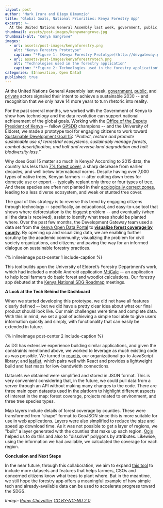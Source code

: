 ```yaml
---
layout: post
author: "Mark Irura and Diego Dimunzio"
title: "Global Goals, National Priorities: Kenya Forestry App" 
excerpt: >-
  At the United Nations General Assembly last week, government, public, and private actors signaled their intent to achieve a sustainable 2030 -- and recognition that we only have 14 more years to turn rhetoric into reality. For the past several months, we worked with the Government of Kenya to show how technology and the data revolution can support national achievement of the global goals.....
thumbnail: assets/post-images/kenyamangrove.jpg
thumbnail-alt: "Kenya mangrove"
images:
  - url: assets/post-images/kenyaforestry.png
    alt: "Kenya Forestry Prototype"
    caption: "*Figure 1: [Kenya Forestry Prototype](http://devgateway.github.io/kenya-forestry/#/?_k=9bm0v0) *"
  - url: assets/post-images/kenyaforestrytech.png
    alt: "Technologies used in the forestry application"
    caption: "*Figure 2: Technologies used in the forestry application*"
categories: [Innovation, Open Data]
published: true
---
```


At the United Nations General Assembly last week, [government](https://www.devex.com/news/new-platform-aims-to-bridge-gap-between-climate-data-and-climate-action-88802), [public](https://www.devex.com/news/new-un-women-gates-foundation-partnership-takes-on-gender-data-88795), and [private](http://www.philips.com/a-w/about/news/archive/standard/news/press/2016/20160921-gavi-and-philips-team-up-to-improve-immunization-data-quality-in-developing-countries.html) actors signaled their intent to achieve a sustainable 2030 -- and recognition that we only have 14 more years to turn rhetoric into reality.

For the past several months, we worked with the Government of Kenya to show how technology and the data revolution can support national achievement of the global goals. Working with the [Office of the Deputy President of Kenya](http://deputypresident.go.ke) -- fellow [GPSDD](http://www.data4sdgs.org) champions -- and the University of Eldoret, we made a prototype tool for engaging citizens to work toward [Sustainable Development Goal 15](http://www.globalgoals.org/global-goals/life-on-land/): *“Protect, restore and promote sustainable use of terrestrial ecosystems, sustainably manage forests, combat desertification, and halt and reverse land degradation and halt biodiversity loss.”* 

Why does Goal 15 matter so much in Kenya? According to 2015 data, the country has less than [7% forest cover](http://kefri.org/wp-content/uploads/PDF/Publications/Capability%20Map%20For%20Growing%20High%20Value%20Tree%20Species%20In%20The%20Coast%20Region%20of%20Kenya.pdf), a sharp decrease from earlier decades, and well below international norms. Despite having over 7,000 types of native trees, Kenyan farmers -- after cutting down trees for domestic use or export -- typically replant only three or four types of tree. And these species are often not planted in their [ecologically correct zones](http://www.infonet-biovision.org/EnvironmentalHealth/guide-tree-planting-Kenya), leading to a less diverse ecosystem, and weak or stunted tree cover.

The goal of this strategy is to reverse this trend by engaging citizens through technology -- specifically, an educational, and easy-to-use tool that shows where deforestation is the biggest problem -- and eventually (when all the data is received), assist to identify what trees should be planted where. Over the past few months, the Development Gateway team used a data set from the [Kenya Open Data Portal](https://www.opendata.go.ke/Natural-Resources/2015-Estimated-Forest-Cover-for-Counties-in-Kenya-/gnxa-6ww5) to [**visualize forest coverage by county**](http://devgateway.github.io/kenya-forestry/#/?_k=9bm0v0). By opening up and visualizing data, we are enabling further scrutiny by the academic community; visualizing the problem for civil society organizations, and citizens; and paving the way for an informed dialogue on sustainable forestry practices. 

{% inlineimage post-center 1 include-caption %}

This tool builds upon the University of Eldoret’s Forestry Department’s work, which had included a mobile Android application [MtiCalc](http://www.nation.co.ke/business/seedsofgold/Students-develop-tree-calculation-app-for-tree-farmers/2301238-3181840-wjyrxcz/index.html) -- an application to help local farmers do basic forest and woodlot calculations. Our forestry app debuted at the [Kenya National SDG Roadmap](http://akumedia.aku.edu/events/kenya-national-workshop-on-sdgs-roadmaps-and-data-ecosystems/) meetings.

**A Look at the Tech Behind the Dashboard** 

When we started developing this prototype, we did not have all features clearly defined -- but we did have a pretty clear idea about what our final product should look like. Our main challenges were time and complete data. With this in mind, we set a goal of achieving a simple tool able to give users information quickly and simply, with functionality that can easily be extended in future.

{% inlineimage post-center 2 include-caption %}

As DG has extensive experience building similar applications, and given the constraints mentioned above, we worked to leverage as much existing code as was possible. We turned to [reactjs](https://facebook.github.io/react/), our organizational go-to JavaScript library; and [leaflet](http://leafletjs.com), which pairs well with React and provides a lightweight build and fast maps for low-bandwidth connections.

Datasets we obtained were simplified and stored in JSON format. This is very convenient considering that, in the future, we could pull data from a server through an API without making many changes to the code. There are three main open datasets used in the platform to highlight different aspects of interest in the map: forest coverage, projects related to environment, and three tree species types. 

Map layers include details of forest coverage by counties. These were transformed from “shape” format to GeoJSON since this is more suitable for use in web applications. Layers were also simplified to reduce the size and speed up download time. As it was not possible to get a layer of regions, we "built" a layer generated with the counties that make up each region. [Qgis](http://www.qgis.org/en/site/) helped us to do this and also to "dissolve" polygons by attributes. Likewise, using the information we had available, we calculated the coverage for each region. 

**Conclusion and Next Steps**

In the near future, through this collaboration, we aim to expand [this tool](http://devgateway.github.io/kenya-forestry/#/?_k=9bm0v0) to include more datasets and features that helps farmers, CSOs and concerned citizens know what trees to plant where. But in the meantime, we still hope the forestry app offers a meaningful example of how simple tech and already-available data can be used to accelerate progress toward the SDGS.

*Image: [Romy Chevallier](https://www.flickr.com/photos/134781923@N06/22654391926/in/photolist-AvTFsf-a5QLw3-6tnrsU-dxZK53-a5NnAV-zShgjF-7zinBB-v7J1LW-5sazAp-3KztNE-7zDdwN-7zyS2c-CMtiiL-voLPxf-a5MVhr-a5QLiY-v7RSWx-95sPKy-a2hEti-oaVkae-CymYbw-CytyLk-ug6Q4h-bim1NX-9EaCit-9EdNns-9Eefp5-bnSBvz-4c9MxU-6TgygT-b9o3HR-bnSAiX-9EdFRs-zWJdCS-qtTFs8-bnSAra-bnSzi2-zZTp9h-bnSBbr-bnSBn2-oCgdVV-bnSB3k-bnSAwK-3nW62k-9Eb7wZ-9EbmLv-9EedU7-DfhHg-7sRqS-9Eebhh) [CC BY-NC-ND 2.0](https://creativecommons.org/licenses/by-nc-nd/2.0/)*
